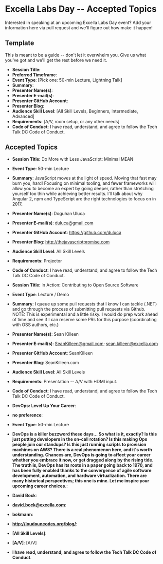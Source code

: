 # Excella Labs Day -- Accepted Topics
Interested in speaking at an upcoming Excella Labs Day event? Add your information here via pull request and we'll figure out how make it happen!

## Template
This is meant to be a guide -- don't let it overwhelm you. Give us what you've got and we'll get the rest before we need it.

* **Session Title**:  
 * **Preferred Timeframe**:  
 * **Event Type**: [Pick one: 50-min Lecture, Lightning Talk]
 * **Summary**:
 * **Presenter Name(s)**:
 * **Presenter E-mail(s)**:
 * **Presenter GitHub Account**:
 * **Presenter Blog**:
 * **Audience Skill Level**: [All Skill Levels, Beginners, Intermediate, Advanced]
 * **Requirements**: [A/V, room setup, or any other needs]
 * **Code of Conduct**: I have read, understand, and agree to follow the Tech Talk DC Code of Conduct.

## Accepted Topics
* **Session Title**: Do More with Less JavaScript: Minimal MEAN
 * **Event Type**: 50-min Lecture
 * **Summary**: JavaScript moves at the light of speed. Moving that fast may burn you, hard! Focusing on minimal tooling, and fewer frameworks will allow you to become an expert by going deeper, rather than stretching yourself too thin while achieving better results. I'll talk about why Angular 2, npm and TypeScript are the right technologies to focus on in 2017.
 * **Presenter Name(s)**: Doguhan Uluca
 * **Presenter E-mail(s)**: duluca@gmail.com
 * **Presenter GitHub Account**: https://github.com/duluca
 * **Presenter Blog**: http://thejavascriptpromise.com
 * **Audience Skill Level**: All Skill Levels
 * **Requirements**: Projector
 * **Code of Conduct**: I have read, understand, and agree to follow the Tech Talk DC Code of Conduct.

* **Session Title**: In Action: Contributing to Open Source Software 
 * **Event Type**: Lecture / Demo
 * **Summary**: I queue up some pull requests that I know I can tackle (.NET) and go through the process of submitting pull requests via Github. NOTE: This is experimental and a little risky. I would do prep work ahead of time and see if I can reserve some PRs for this purpose (coordinating with OSS authors, etc.) 
 * **Presenter Name(s)**: Sean Killeen
 * **Presenter E-mail(s)**: SeanKilleen@gmail.com; sean.killeen@excella.com
 * **Presenter GitHub Account**: SeanKilleen
 * **Presenter Blog**: SeanKilleen.com
 * **Audience Skill Level**: All Skill Levels
 * **Requirements**: Presentation -- A/V with HDMI input.
 * **Code of Conduct**: I have read, understand, and agree to follow the Tech Talk DC Code of Conduct.

* **DevOps: Level Up Your Career**:  
 * **no preference**:  
 * **Event Type**: 50-min Lecture
 * **DevOps is a killer buzzword these days... So what is it, exactly?  Is this just putting developers in the on-call rotation? Is this making Ops people join our standups?  Is this just running scripts to provision machines on AWS? There is a real phenomenon here, and it's worth understanding.  Chances are, DevOps is going to affect your career whether you embrace it now, or get dragged along by the rising tide.  The truth is, DevOps has its roots in a paper going back to 1970, and has been fully enabled thanks to the convergence of agile software development, automation, and hardware virtualization.  There are many historical perspectives; this one is mine.  Let me inspire your upcoming career choices.**:
 * **David Bock**:
 * **david.bock@excella.com**:
 * **bokmann**:
 * **http://loudouncodes.org/blog/**:
 * **[All Skill Levels]**:
 * **[A/V]**: [A/V]
 * **I have read, understand, and agree to follow the Tech Talk DC Code of Conduct.**
